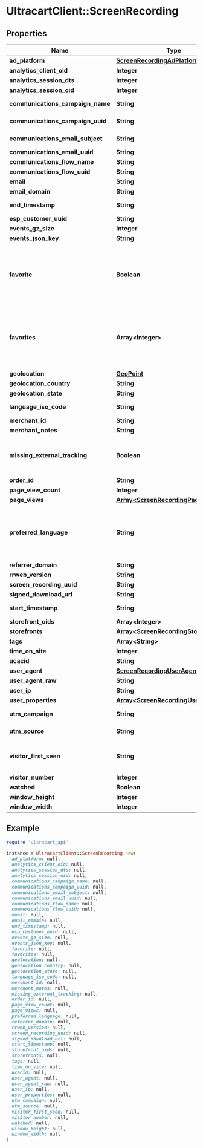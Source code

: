 # UltracartClient::ScreenRecording

## Properties

| Name | Type | Description | Notes |
| ---- | ---- | ----------- | ----- |
| **ad_platform** | [**ScreenRecordingAdPlatform**](ScreenRecordingAdPlatform.md) |  | [optional] |
| **analytics_client_oid** | **Integer** |  | [optional] |
| **analytics_session_dts** | **Integer** |  | [optional] |
| **analytics_session_oid** | **Integer** |  | [optional] |
| **communications_campaign_name** | **String** | Campaign Name | [optional] |
| **communications_campaign_uuid** | **String** | Campaign UUID | [optional] |
| **communications_email_subject** | **String** | Email subject | [optional] |
| **communications_email_uuid** | **String** | Email UUID | [optional] |
| **communications_flow_name** | **String** | Flow Name | [optional] |
| **communications_flow_uuid** | **String** | Flow UUID | [optional] |
| **email** | **String** |  | [optional] |
| **email_domain** | **String** |  | [optional] |
| **end_timestamp** | **String** | Ending timestamp | [optional] |
| **esp_customer_uuid** | **String** |  | [optional] |
| **events_gz_size** | **Integer** |  | [optional] |
| **events_json_key** | **String** |  | [optional] |
| **favorite** | **Boolean** | True if the user calling the API has favorited this particular screen recording. | [optional] |
| **favorites** | **Array&lt;Integer&gt;** | Array of user ids that favorited this particular screen recording. | [optional] |
| **geolocation** | [**GeoPoint**](GeoPoint.md) |  | [optional] |
| **geolocation_country** | **String** |  | [optional] |
| **geolocation_state** | **String** |  | [optional] |
| **language_iso_code** | **String** | Language ISO code | [optional] |
| **merchant_id** | **String** |  | [optional] |
| **merchant_notes** | **String** |  | [optional] |
| **missing_external_tracking** | **Boolean** | True if external page view was not tracked | [optional] |
| **order_id** | **String** |  | [optional] |
| **page_view_count** | **Integer** |  | [optional] |
| **page_views** | [**Array&lt;ScreenRecordingPageView&gt;**](ScreenRecordingPageView.md) |  | [optional] |
| **preferred_language** | **String** | ISO 3 Letter language code that the customer would prefer | [optional] |
| **referrer_domain** | **String** |  | [optional] |
| **rrweb_version** | **String** |  | [optional] |
| **screen_recording_uuid** | **String** |  | [optional] |
| **signed_download_url** | **String** |  | [optional] |
| **start_timestamp** | **String** | Starting timestamp | [optional] |
| **storefront_oids** | **Array&lt;Integer&gt;** |  | [optional] |
| **storefronts** | [**Array&lt;ScreenRecordingStoreFront&gt;**](ScreenRecordingStoreFront.md) |  | [optional] |
| **tags** | **Array&lt;String&gt;** |  | [optional] |
| **time_on_site** | **Integer** |  | [optional] |
| **ucacid** | **String** |  | [optional] |
| **user_agent** | [**ScreenRecordingUserAgent**](ScreenRecordingUserAgent.md) |  | [optional] |
| **user_agent_raw** | **String** |  | [optional] |
| **user_ip** | **String** |  | [optional] |
| **user_properties** | [**Array&lt;ScreenRecordingUserProperty&gt;**](ScreenRecordingUserProperty.md) |  | [optional] |
| **utm_campaign** | **String** | UTM Campaign | [optional] |
| **utm_source** | **String** | UTM Source | [optional] |
| **visitor_first_seen** | **String** | Timestamp this visitor was first seen | [optional] |
| **visitor_number** | **Integer** |  | [optional] |
| **watched** | **Boolean** |  | [optional] |
| **window_height** | **Integer** |  | [optional] |
| **window_width** | **Integer** |  | [optional] |

## Example

```ruby
require 'ultracart_api'

instance = UltracartClient::ScreenRecording.new(
  ad_platform: null,
  analytics_client_oid: null,
  analytics_session_dts: null,
  analytics_session_oid: null,
  communications_campaign_name: null,
  communications_campaign_uuid: null,
  communications_email_subject: null,
  communications_email_uuid: null,
  communications_flow_name: null,
  communications_flow_uuid: null,
  email: null,
  email_domain: null,
  end_timestamp: null,
  esp_customer_uuid: null,
  events_gz_size: null,
  events_json_key: null,
  favorite: null,
  favorites: null,
  geolocation: null,
  geolocation_country: null,
  geolocation_state: null,
  language_iso_code: null,
  merchant_id: null,
  merchant_notes: null,
  missing_external_tracking: null,
  order_id: null,
  page_view_count: null,
  page_views: null,
  preferred_language: null,
  referrer_domain: null,
  rrweb_version: null,
  screen_recording_uuid: null,
  signed_download_url: null,
  start_timestamp: null,
  storefront_oids: null,
  storefronts: null,
  tags: null,
  time_on_site: null,
  ucacid: null,
  user_agent: null,
  user_agent_raw: null,
  user_ip: null,
  user_properties: null,
  utm_campaign: null,
  utm_source: null,
  visitor_first_seen: null,
  visitor_number: null,
  watched: null,
  window_height: null,
  window_width: null
)
```


